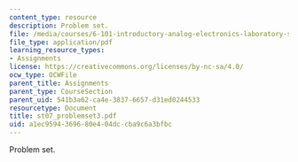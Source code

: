 ```yaml
---
content_type: resource
description: Problem set.
file: /media/courses/6-101-introductory-analog-electronics-laboratory-spring-2007/a1ec9594369680e404dccba9c6a3bfbc_st07_problemset3.pdf
file_type: application/pdf
learning_resource_types:
- Assignments
license: https://creativecommons.org/licenses/by-nc-sa/4.0/
ocw_type: OCWFile
parent_title: Assignments
parent_type: CourseSection
parent_uid: 541b3a62-ca4e-3837-6657-d31ed0244533
resourcetype: Document
title: st07_problemset3.pdf
uid: a1ec9594-3696-80e4-04dc-cba9c6a3bfbc
---
```

Problem set.
